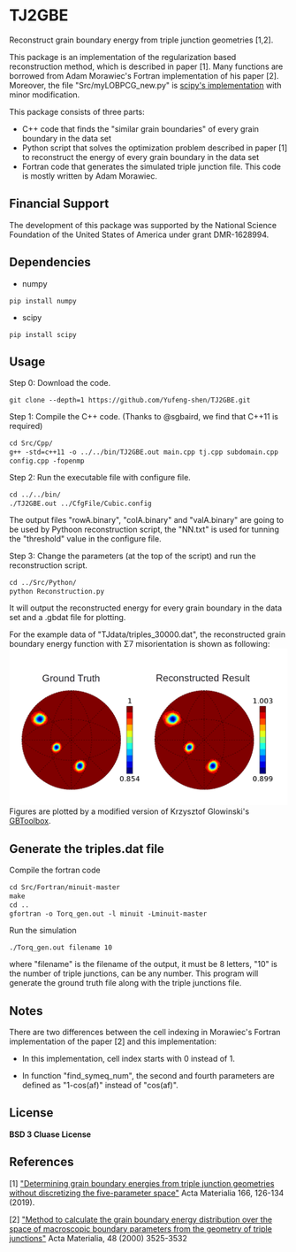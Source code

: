 # TJ2GBE
Reconstruct grain boundary energy from triple junction geometries [1,2].

This package is an implementation of the regularization based reconstruction method, which is described in paper [1]. Many functions are borrowed from Adam Morawiec's Fortran implementation of his paper [2]. Moreover, the file "Src/myLOBPCG\_new.py" is [scipy's implementation](https://github.com/scipy/scipy/blob/v1.3.0/scipy/sparse/linalg/eigen/lobpcg/lobpcg.py) with minor modification. 

This package consists of three parts: 
  *  C++ code that finds the "similar grain boundaries" of every grain boundary in the data set
  *  Python script that solves the optimization problem described in paper [1] to reconstruct the energy of every grain boundary in the data set
  *  Fortran code that generates the simulated triple junction file. This code is mostly written by Adam Morawiec.

## Financial Support
The development of this package was supported by the National Science Foundation of the United States of America under grant DMR-1628994.

## Dependencies

- numpy
```
pip install numpy
```

- scipy
```
pip install scipy
```

## Usage

Step 0: Download the code.
```shell
git clone --depth=1 https://github.com/Yufeng-shen/TJ2GBE.git
```

Step 1: Compile the C++ code.
(Thanks to @sgbaird, we find that C++11 is required)
```shell
cd Src/Cpp/
g++ -std=c++11 -o ../../bin/TJ2GBE.out main.cpp tj.cpp subdomain.cpp config.cpp -fopenmp
```

Step 2: Run the executable file with configure file.
```shell
cd ../../bin/
./TJ2GBE.out ../CfgFile/Cubic.config
```
The output files "rowA.binary", "colA.binary" and "valA.binary" are going to be used by Pythoon reconstruction script, the "NN.txt" is used for tunning the "threshold" value in the configure file.

Step 3: Change the parameters (at the top of the script) and run the reconstruction script.
```shell
cd ../Src/Python/
python Reconstruction.py
```
It will output the reconstructed energy for every grain boundary in the data set and a .gbdat file for plotting.

For the example data of "TJdata/triples\_30000.dat", the reconstructed grain boundary energy function with &Sigma;7 misorientation is shown as following:
![Sigma7](https://github.com/Yufeng-shen/TJ2GBE/blob/master/misc/Sigma7.png)
Figures are plotted by a modified version of Krzysztof Glowinski's [GBToolbox](http://imim.pl/personal/adam.morawiec/A_Morawiec_Web_Page/S/K_Glowinski/Downloads.html).

## Generate the triples.dat file

Compile the fortran code
```shell
cd Src/Fortran/minuit-master
make
cd ..
gfortran -o Torq_gen.out -l minuit -Lminuit-master
```

Run the simulation
```shell
./Torq_gen.out filename 10
```
where "filename" is the filename of the output, it must be 8 letters, "10" is the number of triple junctions, can be any number. This program will generate the ground truth file along with the triple junctions file.


## Notes

There are two differences between the cell indexing in Morawiec's Fortran implementation of the paper [2] and this implementation:

- In this implementation, cell index starts with 0 instead of 1.

- In function "find\_symeq\_num", the second and fourth parameters are defined as "1-cos(af)" instead of "cos(af)".

## License
__BSD 3 Cluase License__

## References
[1]  ["Determining grain boundary energies from triple junction geometries without discretizing the five-parameter space"](https://doi.org/10.1016/j.actamat.2018.12.022) Acta Materialia 166, 126-134 (2019).

[2]  ["Method to calculate the grain boundary energy distribution over the space of macroscopic boundary parameters from the geometry of triple junctions"](https://doi.org/10.1016/S1359-6454(00)00126-9) Acta Materialia, 48 (2000) 3525-3532
